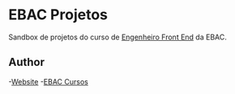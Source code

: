 # EBAC Projetos
Sandbox de projetos do curso de [Engenheiro Front End](https://ebaconline.com.br/front-end-profession) da EBAC.

## Author
-[Website](https://github.com/ThaisGO)
-[EBAC Cursos](https://ebaconline.com.br/)